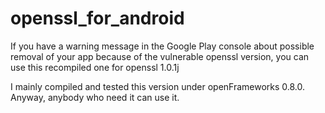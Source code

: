 # openssl_for_android
If you have a warning message in the Google Play console about possible removal of your app because of the vulnerable openssl version, you can use this recompiled one for openssl 1.0.1j

I mainly compiled and tested this version under openFrameworks 0.8.0.
Anyway, anybody who need it can use it.
